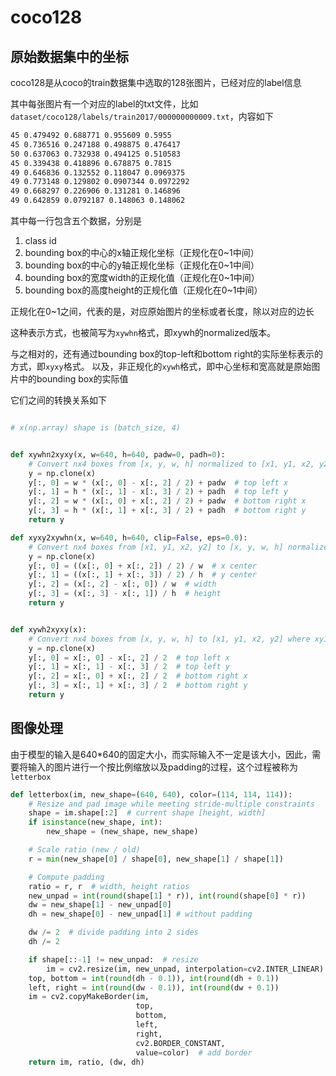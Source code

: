 # coco128

## 原始数据集中的坐标
coco128是从coco的train数据集中选取的128张图片，已经对应的label信息

其中每张图片有一个对应的label的txt文件，比如`dataset/coco128/labels/train2017/000000000009.txt`，内容如下

```txt
45 0.479492 0.688771 0.955609 0.5955
45 0.736516 0.247188 0.498875 0.476417
50 0.637063 0.732938 0.494125 0.510583
45 0.339438 0.418896 0.678875 0.7815
49 0.646836 0.132552 0.118047 0.0969375
49 0.773148 0.129802 0.0907344 0.0972292
49 0.668297 0.226906 0.131281 0.146896
49 0.642859 0.0792187 0.148063 0.148062
```

其中每一行包含五个数据，分别是
1. class id
2. bounding box的中心的x轴正规化坐标（正规化在0~1中间）
3. bounding box的中心的y轴正规化坐标（正规化在0~1中间）
4. bounding box的宽度width的正规化值（正规化在0~1中间）
5. bounding box的高度height的正规化值（正规化在0~1中间）

正规化在0~1之间，代表的是，对应原始图片的坐标或者长度，除以对应的边长


这种表示方式，也被简写为`xywhn`格式，即xywh的normalized版本。

与之相对的，还有通过bounding box的top-left和bottom right的实际坐标表示的方式，即`xyxy`格式。
以及，非正规化的`xywh`格式，即中心坐标和宽高就是原始图片中的bounding box的实际值

它们之间的转换关系如下

```py

# x(np.array) shape is (batch_size, 4)


def xywhn2xyxy(x, w=640, h=640, padw=0, padh=0):
    # Convert nx4 boxes from [x, y, w, h] normalized to [x1, y1, x2, y2] where xy1=top-left, xy2=bottom-right
    y = np.clone(x)
    y[:, 0] = w * (x[:, 0] - x[:, 2] / 2) + padw  # top left x
    y[:, 1] = h * (x[:, 1] - x[:, 3] / 2) + padh  # top left y
    y[:, 2] = w * (x[:, 0] + x[:, 2] / 2) + padw  # bottom right x
    y[:, 3] = h * (x[:, 1] + x[:, 3] / 2) + padh  # bottom right y
    return y

def xyxy2xywhn(x, w=640, h=640, clip=False, eps=0.0):
    # Convert nx4 boxes from [x1, y1, x2, y2] to [x, y, w, h] normalized where xy1=top-left, xy2=bottom-right
    y = np.clone(x)
    y[:, 0] = ((x[:, 0] + x[:, 2]) / 2) / w  # x center
    y[:, 1] = ((x[:, 1] + x[:, 3]) / 2) / h  # y center
    y[:, 2] = (x[:, 2] - x[:, 0]) / w  # width
    y[:, 3] = (x[:, 3] - x[:, 1]) / h  # height
    return y


def xywh2xyxy(x):
    # Convert nx4 boxes from [x, y, w, h] to [x1, y1, x2, y2] where xy1=top-left, xy2=bottom-right
    y = np.clone(x)
    y[:, 0] = x[:, 0] - x[:, 2] / 2  # top left x
    y[:, 1] = x[:, 1] - x[:, 3] / 2  # top left y
    y[:, 2] = x[:, 0] + x[:, 2] / 2  # bottom right x
    y[:, 3] = x[:, 1] + x[:, 3] / 2  # bottom right y
    return y
```



## 图像处理

由于模型的输入是640*640的固定大小，而实际输入不一定是该大小，因此，需要将输入的图片进行一个按比例缩放以及padding的过程，这个过程被称为`letterbox`

```py
def letterbox(im, new_shape=(640, 640), color=(114, 114, 114)):
    # Resize and pad image while meeting stride-multiple constraints
    shape = im.shape[:2]  # current shape [height, width]
    if isinstance(new_shape, int):
        new_shape = (new_shape, new_shape)

    # Scale ratio (new / old)
    r = min(new_shape[0] / shape[0], new_shape[1] / shape[1])

    # Compute padding
    ratio = r, r  # width, height ratios
    new_unpad = int(round(shape[1] * r)), int(round(shape[0] * r))
    dw = new_shape[1] - new_unpad[0]
    dh = new_shape[0] - new_unpad[1] # without padding

    dw /= 2  # divide padding into 2 sides
    dh /= 2

    if shape[::-1] != new_unpad:  # resize
        im = cv2.resize(im, new_unpad, interpolation=cv2.INTER_LINEAR)
    top, bottom = int(round(dh - 0.1)), int(round(dh + 0.1))
    left, right = int(round(dw - 0.1)), int(round(dw + 0.1))
    im = cv2.copyMakeBorder(im,
                            top,
                            bottom,
                            left,
                            right,
                            cv2.BORDER_CONSTANT,
                            value=color)  # add border
    return im, ratio, (dw, dh)
```
